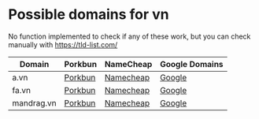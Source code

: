 # Possible domains for vn

No function implemented to check if any of these work, but you can check manually with https://tld-list.com/

| Domain | Porkbun | NameCheap | Google Domains |
|---|---|---|---|
| a.vn | [Porkbun](https://porkbun.com/checkout/search?prb=e814663da1&tlds=&idnLanguage=&search=search&q=a.vn) | [Namecheap](https://www.namecheap.com/domains/registration/results/?domain=a.vn) | [Google](https://domains.google.com/registrar/search?searchTerm=a.vn) |
| fa.vn | [Porkbun](https://porkbun.com/checkout/search?prb=e814663da1&tlds=&idnLanguage=&search=search&q=fa.vn) | [Namecheap](https://www.namecheap.com/domains/registration/results/?domain=fa.vn) | [Google](https://domains.google.com/registrar/search?searchTerm=fa.vn) |
| mandrag.vn | [Porkbun](https://porkbun.com/checkout/search?prb=e814663da1&tlds=&idnLanguage=&search=search&q=mandrag.vn) | [Namecheap](https://www.namecheap.com/domains/registration/results/?domain=mandrag.vn) | [Google](https://domains.google.com/registrar/search?searchTerm=mandrag.vn) |
